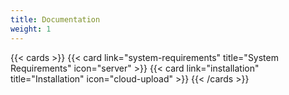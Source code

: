 ```yaml
---
title: Documentation
weight: 1
---
```


{{< cards >}}
  {{< card link="system-requirements" title="System Requirements" icon="server" >}}
  {{< card link="installation" title="Installation" icon="cloud-upload" >}}
{{< /cards >}}

